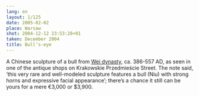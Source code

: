 ```yaml
---
lang: en
layout: 1/125
date: 2005-02-02
place: Warsaw
shot: 2004-12-12 23:53:28+01
taken: December 2004
title: Bull’s-eye
---
```


A Chinese sculpture of a bull from [Wei dynasty](http://en.wikipedia.org/wiki/Northern_Wei), ca. 386-557 AD, as seen in one of the antique shops on Krakowskie Przedmieście Street. The note said, ‘this very rare and well-modeled sculpture features a bull (Niu) with strong horns and expressive facial appearance’; there’s a chance it still can be yours for a mere €3,000 or $3,900.
